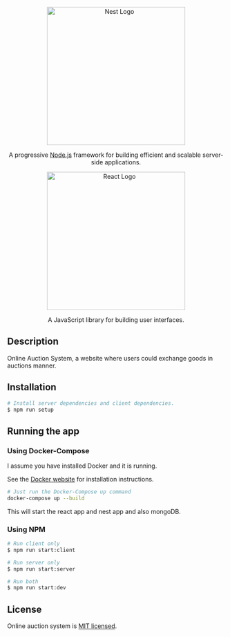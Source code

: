<p align="center">
  <a href="http://nestjs.com/" target="blank"><img src="https://nestjs.com/img/logo_text.svg" width="320" alt="Nest Logo" /></a>
</p>

<p align="center">A progressive <a href="http://nodejs.org" target="_blank">Node.js</a> framework for building efficient and scalable server-side applications.</p>
	<p align="center">

<p align="center">
  <a href="https://reactjs.org/" target="blank"><img src="https://user-images.githubusercontent.com/61068354/155564575-2dad5f07-9fd7-482d-8cc1-9b03e1add4b7.png" width="320" alt="React Logo" /></a>
</p>

<p align="center">A JavaScript library for building user interfaces.</p>
	<p align="center">

## Description

Online Auction System, a website where users could exchange goods in auctions manner.

## Installation

```bash
# Install server dependencies and client dependencies.
$ npm run setup
```

## Running the app

### Using Docker-Compose

I assume you have installed Docker and it is running.

See the [Docker website](http://www.docker.io/gettingstarted/#h_installation) for installation instructions.

```bash
# Just run the Docker-Compose up command
docker-compose up --build
```

This will start the react app and nest app and also mongoDB.

### Using NPM

```bash
# Run client only
$ npm run start:client

# Run server only
$ npm run start:server

# Run both
$ npm run start:dev
```

<!-- ## Stay in touch

- Author - [Kamil Myśliwiec](https://kamilmysliwiec.com)
- Website - [https://nestjs.com](https://nestjs.com/)
- Twitter - [@nestframework](https://twitter.com/nestframework) -->

## License

Online auction system is [MIT licensed](LICENSE).
